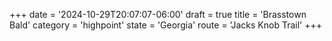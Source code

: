 +++
date = '2024-10-29T20:07:07-06:00'
draft = true
title = 'Brasstown Bald'
category = 'highpoint'
state = 'Georgia'
route = 'Jacks Knob Trail'
+++
